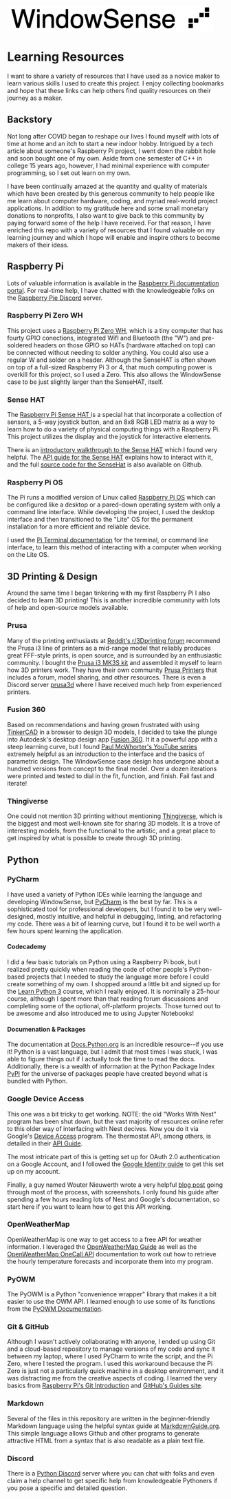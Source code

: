 ![Logo](Media/WindowSense_logo_480.jpeg)

# Learning Resources

I want to share a variety of resources that I have used as a novice 
maker to learn various skills I used to create this project.  I enjoy collecting 
bookmarks and hope that these links can help others find quality resources on 
their journey as a maker.

## Backstory

Not long after COVID began to reshape our lives I found myself with lots of time at home 
and an itch to start a new indoor hobby.  Intrigued by a tech article about someone's 
Raspberry Pi project, I went down the rabbit hole and soon bought one of my own.  Aside from
one semester of C++ in college 15 years ago, however, I had minimal experience with computer programming, 
so I set out learn on my own.  

I have been continually amazed at the quantity and quality 
of materials which have been created by this generous community to help people like me 
learn about computer hardware, coding, and myriad real-world project applications.  In addition
to my gratitude here and some small monetary donations to nonprofits, I also 
want to give back to this community by paying forward some of the help
I have received.  For that reason, I have enriched this repo with a variety of
resources that I found valuable on my learning journey and which I hope
will enable and inspire others to become makers of their ideas.


## Raspberry Pi

Lots of valuable information is available in the [Raspberry Pi documentation portal](https://www.raspberrypi.org/documentation/).
For real-time help, I have chatted with the knowledgeable folks on the [Raspberry Pie Discord](https://discord.gg/HYpS9NC) server.

### Raspberry Pi Zero WH
This project uses a [Raspberry Pi Zero WH](https://www.raspberrypi.org/products/raspberry-pi-zero-w/), which is a tiny computer that has
fourty GPIO conections, integrated WifI and Bluetooth (the "W") and pre-soldered headers 
on those GPIO so HATs (hardware attached on top) can be connected without needing to 
solder anything.  You could also use a regular W and solder on a header.  Although the SenseHAT is often
shown on top of a full-sized Raspberry Pi 3 or 4, that much computing power is overkill for this
project, so I used a Zero.  This also allows the WindowSense case to be just slightly larger than the SenseHAT, itself.

### Sense HAT
The [Raspberry Pi Sense HAT ](https://www.raspberrypi.org/products/sense-hat/) is a special hat that 
incorporate a collection of sensors, a 5-way joystick button, and an 8x8 RGB LED matrix as a way to learn how to do a variety of 
physical computing things with a Raspberry Pi.  This project utilizes the display and the joystick for interactive elements.

There is an [introductory walkthrough to the Sense HAT](https://projects.raspberrypi.org/en/projects/getting-started-with-the-sense-hat) which I found very helpful.
The [API guide for the Sense HAT](https://pythonhosted.org/sense-hat/api/) explains how to interact with it, and the full [source code for the SenseHat](https://github.com/astro-pi/python-sense-hat) is also available on Github.

### Raspberry Pi OS
The Pi runs a modified version of Linux called [Raspberry Pi OS](https://www.raspberrypi.org/software/operating-systems/#raspberry-pi-os-32-bit) 
which can be configured like a desktop or a pared-down operating system with only a command line interface.
While developing the project, I used the desktop interface and then transitioned to the "Lite" OS 
for the permanent installation for a more efficient and reliable device.

I used the [Pi Terminal documentation](https://www.raspberrypi.org/documentation/usage/terminal/) 
for the terminal, or command line interface, to learn this method of 
interacting with a computer when working on the Lite OS.

## 3D Printing & Design

Around the same time I began tinkering with my first Raspberry Pi I also decided 
to learn 3D printing!  This is another incredible community with lots of help
and open-source models available.

### Prusa
Many of the printing enthusiasts at [Reddit's r/3Dprinting forum](https://www.reddit.com/r/3Dprinting/)
recommend the Prusa i3 line of printers as a mid-range model that reliably produces great FFF-style prints, is open source, 
and is surrounded by an enthusiastic community.  I bought the [Prusa i3 MK3S kit](https://shop.prusa3d.com/en/3d-printers/180-original-prusa-i3-mk3s-kit.html)
and assembled it myself to learn how 3D printers work.  They have their own community [Prusa Printers](https://www.prusaprinters.org) that includes a forum, model sharing, 
and other resources.  There is even a Discord server [prusa3d](https://discord.gg/cjk3FuJ) where I 
have received much help from experienced printers.

### Fusion 360
Based on recommendations and having grown frustrated with using [TinkerCAD](https://www.tinkercad.com) 
in a browser to design 3D models, I decided to take the plunge into Autodesk's desktop design app [Fusion 360](https://www.autodesk.com/products/fusion-360/overview).
It it a powerful app with a steep learning curve, but I found [Paul McWhorter's YouTube series](https://www.youtube.com/watch?v=y5tp4QXciK4) extremely helpful as an introduction
to the interface and the basics of parametric design.  The WindowSense case design has undergone about a hundred versions
from concept to the final model.  Over a dozen iterations were printed and tested to dial in the fit, function, and finish.  Fail fast and iterate!

### Thingiverse
One could not mention 3D printing without mentioning [Thingiverse](https://www.thingiverse.com), which is the biggest and most well-known
site for sharing 3D models.  It is a trove of interesting models, from the functional to the artistic, and 
a great place to get inspired by what is possible to create through 3D printing.

## Python

### PyCharm
I have used a variety of Python IDEs while learning the language and developing WindowSense, but [PyCharm](https://www.jetbrains.com/pycharm/)
is the best by far.  This is a sophisticated tool for professional developers, but I found it to
be very well-designed, mostly intuitive, and helpful in debugging, linting, and refactoring my code.  There was a bit of learning curve, 
but I found it to be well worth a few hours spent learning the application.

#### Codecademy
I did a few basic tutorials on Python using a Raspberry Pi book, but I realized pretty quickly when reading
the code of other people's Python-based projects that I needed to study the language more before I could create something of my own.
I shopped around a little bit and signed up for the [Learn Python 3](https://www.codecademy.com/learn/learn-python-3) course, which I really enjoyed.
It is nominally a 25-hour course, although I spent more than that reading forum discussions and 
completing some of the optional, off-platform projects.  Those turned out to be awesome and also introduced me to using Jupyter Notebooks!

#### Documenation & Packages
The documentation at [Docs.Python.org](https://docs.python.org/3/) is an incredible resource--if you use it!  Python is 
a vast language, but I admit that most times I was stuck, I was able to figure things out if I actually took the time to read the docs.
Additionally, there is a wealth of information at the Python Package Index [PyPI](https://pypi.org) for the universe of packages people have
created beyond what is bundled with Python.  

### Google Device Access
This one was a bit tricky to get working.  NOTE: the old "Works With Nest" program has been shut down, but the
vast majority of resources online refer to this older way of interfacing with Nest decives.
Now you do it via Google's [Device Access](https://developers.google.com/nest/device-access) program.  The thermostat API, among others, is detailed in their [API Guide](https://developers.google.com/nest/device-access/api/thermostat).

The most intricate part of this is getting set up for OAuth 2.0 authentication on a Google Account, and I followed the [Google Identity guide](https://developers.google.com/identity/protocols/oauth2#scope-response) to get this set up on my account.

Finally, a guy named Wouter Nieuwerth wrote a very helpful [blog post](https://www.wouternieuwerth.nl/controlling-a-google-nest-thermostat-with-python/?unapproved=1464&moderation-hash=a3069d21e5d5616cdf1a016876eba7b7#comment-1464)
going through most of the process, with screenshots.  I only found his guide after spending a few hours reading lots of Nest and Google's documentation,
so start here if you want to learn how to get this API working.  

### OpenWeatherMap
OpenWeatherMap is one way to get access to a free API for weather information. 
I leveraged the [OpenWeatherMap Guide](https://openweathermap.org/guide) as well as the 
[OpenWeatherMap OneCall API](https://openweathermap.org/api/one-call-api) documentation to work out
how to retrieve the hourly temperature forecasts and incorporate them into my program.

### PyOWM
The PyOWM is a Python "convenience wrapper" library that makes it a bit easier to
use the OWM API.  I learned enough to use some of its functions from the 
[PyOWM Documentation](https://buildmedia.readthedocs.org/media/pdf/pyowm/latest/pyowm.pdf).

### Git & GitHub
Although I wasn't actively collaborating with anyone, I ended up using Git and a cloud-based repository to 
manage versions of my code and sync it between my laptop, where I used PyCharm to write the script, and 
the Pi Zero, where I tested the program.  I used this workaround because the Pi Zero is just not a particularly 
quick machine in a desktop environment, and it was distracting me from the creative aspects of coding. 
I learned the very basics from [Raspberry Pi's Git Introduction](https://projects.raspberrypi.org/en/projects/getting-started-with-git) and [GitHub's Guides site](https://guides.github.com/introduction/git-handbook/).

### Markdown
Several of the files in this repository are written in the beginner-friendly 
Markdown language using the helpful syntax guide at 
[MarkdownGuide.org](https://www.markdownguide.org/basic-syntax/).  
This simple language allows Github and other programs to generate attractive 
HTML from a syntax that is also readable as a plain text file.

### Discord
There is a [Python Discord](https://discord.gg/python) server where you can chat with folks and even claim a help channel to get
specific help from knowledgeable Pythoners if you pose a specific and detailed question.  